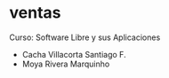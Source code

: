 # ventas
Curso: Software Libre y sus Aplicaciones
- Cacha Villacorta Santiago F.
- Moya Rivera Marquinho
